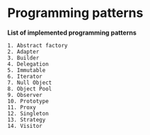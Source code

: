# Programming patterns #

**List of implemented programming patterns**

    1. Abstract factory
    2. Adapter
    3. Builder
    4. Delegation
    5. Immutable
    6. Iterator
    7. Null Object
    8. Object Pool
    9. Observer
    10. Prototype
    11. Proxy
    12. Singleton
    13. Strategy
    14. Visitor
